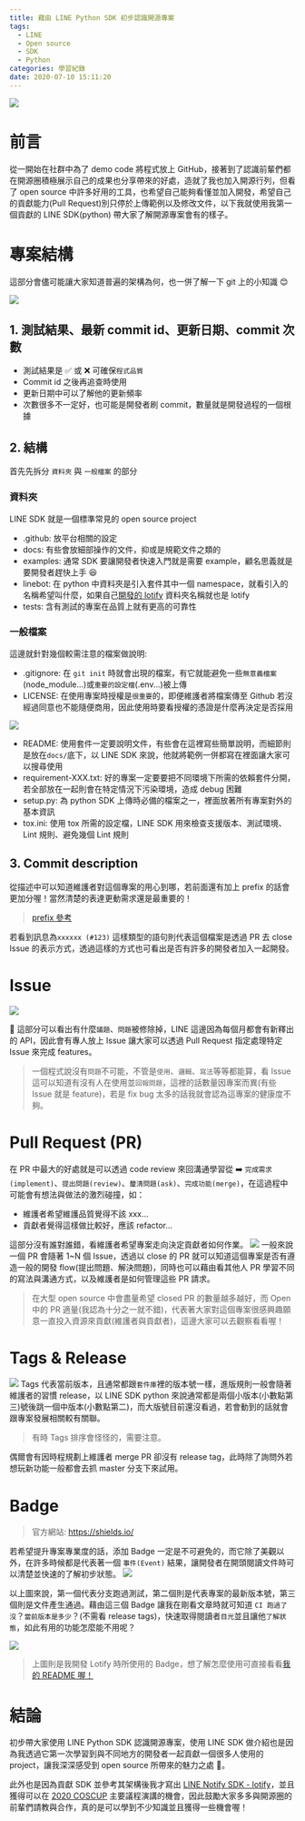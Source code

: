```yaml
---
title: 藉由 LINE Python SDK 初步認識開源專案
tags:
  - LINE
  - Open source
  - SDK
  - Python
categories: 學習紀錄
date: 2020-07-10 15:11:20
---
```


![](https://cdn.pixabay.com/photo/2015/04/20/13/17/work-731198_1280.jpg)

# 前言

從一開始在社群中為了 demo code 將程式放上 GitHub，接著到了認識前輩們都在開源圈積極展示自己的成果也分享帶來的好處，造就了我也加入開源行列，但看了 open source 中許多好用的工具，也希望自己能夠看懂並加入開發，希望自己的貢獻能力(Pull Request)別只停於上傳範例以及修改文件，以下我就使用我第一個貢獻的 LINE SDK(python) 帶大家了解開源專案會有的樣子。

<!-- more -->

# 專案結構

這部分會儘可能讓大家知道普遍的架構為何，也一併了解一下 git 上的小知識 😊

![](https://i.imgur.com/72lwPzy.png)

## 1. 測試結果、最新 commit id、更新日期、commit 次數

- 測試結果是 ✅ 或 ❌ 可確保`程式品質`
- Commit id 之後再追查時使用
- 更新日期中可以了解他的更新頻率
- 次數很多不一定好，也可能是開發者刷 commit，數量就是開發過程的一個根據

## 2. 結構

首先先拆分 `資料夾` 與 `一般檔案` 的部分

### 資料夾

LINE SDK 就是一個標準常見的 open source project

- .github: 放平台相關的設定
- docs: 有些會放細部操作的文件，抑或是規範文件之類的
- examples: 通常 SDK 要讓開發者快速入門就是需要 example，顧名思義就是要開發者趕快上手 😆
- linebot: 在 python 中資料夾是引入套件其中一個 namespace，就看引入的名稱希望叫什麼，如果自己[開發的 lotify](https://github.com/louis70109/lotify) 資料夾名稱就也是 lotify
- tests: 含有測試的專案在品質上就有更高的可靠性

### 一般檔案

這邊就針對幾個較需注意的檔案做說明:

- .gitignore: 在 `git init` 時就會出現的檔案，有它就能避免一些`無意義檔案`(node_module...)或`重要的設定檔`(.env...)被上傳
- LICENSE: 在使用專案時授權是`很重要`的，即便維護者將檔案傳至 Github 若沒經過同意也不能隨便商用，因此使用時要看授權的憑證是什麼再決定是否採用

![](https://i.imgur.com/jVrhlJ6.png)

- README: 使用套件一定要說明文件，有些會在這裡寫些簡單說明，而細節則是放在`docs/`底下，以 LINE SDK 來說，他就將範例一併都寫在裡面讓大家可以搜尋使用
- requirement-XXX.txt: 好的專案一定要要把不同環境下所需的依賴套件分開，若全部放在一起則會在特定情況下污染環境，造成 debug 困難
- setup.py: 為 python SDK 上傳時必備的檔案之一，裡面放著所有專案對外的基本資訊
- tox.ini: 使用 tox 所需的設定檔，LINE SDK 用來檢查支援版本、測試環境、Lint 規則、避免幾個 Lint 規則

## 3. Commit description

從描述中可以知道維護者對這個專案的用心到哪，若前面還有加上 prefix 的話會更加分喔！當然清楚的表達更動需求還是最重要的！

> [prefix 參考](https://wadehuanglearning.blogspot.com/2019/05/commit-commit-commit-why-what-commit.html)

若看到訊息為`xxxxxx (#123)` 這樣類型的語句則代表這個檔案是透過 PR 去 close Issue 的表示方式，透過這樣的方式也可看出是否有許多的開發者加入一起開發。

# Issue

![](https://i.imgur.com/byHnUKA.png)

 這部分可以看出有什麼`議題`、`問題`被修除掉，LINE 這邊因為每個月都會有新釋出的 API，因此會有專人放上 Issue 讓大家可以透過 Pull Request 指定處理特定 Issue 來完成 features。

> 一個程式說沒有`問題`不可能，不管是`使用`、`邏輯`、`寫法`等等都能算，看 Issue 這可以知道有沒有人在使用並`回報問題`，這裡的話數量因專案而異(有些 Issue 就是 feature)，若是 fix bug 太多的話我就會認為這專案的健康度不夠。

# Pull Request (PR)

在 PR 中最大的好處就是可以透過 code review 來回溝通學習從 ➡️ `完成需求(implement)`、`提出問題(review)`、`釐清問題(ask)`、`完成功能(merge)`，在這過程中可能會有想法與做法的激烈碰撞，如：

- 維護者希望維護品質覺得不該 xxx...
- 貢獻者覺得這樣做比較好，應該 refactor...

這部分沒有誰對誰錯，看維護者希望專案走向決定貢獻者如何作業。
![](https://i.imgur.com/yofq0LN.png)
一般來說一個 PR 會隨著 1~N 個 Issue，透過以 close 的 PR 就可以知道這個專案是否有遵造一般的開發 flow(提出問題、解決問題)，同時也可以藉由看其他人 PR 學習不同的寫法與溝通方式，以及維護者是如何管理這些 PR 請求。

> 在大型 open source 中會盡量希望 closed PR 的數量越多越好，而 Open 中的 PR 適量(我認為十分之一就不錯)，代表著大家對這個專案很感興趣願意一直投入資源來貢獻(維護者與貢獻者)，這邊大家可以去觀察看看喔！

# Tags & Release

![](https://i.imgur.com/NdWSTNhl.png)
Tags 代表當前版本，且通常都跟`套件庫`裡的版本號一樣，進版規則一般會隨著維護者的習慣 release，以 LINE SDK python 來說通常都是兩個小版本(小數點第三)號後跳一個中版本(小數點第二)，而大版號目前還沒看過，若會動到的話就會跟專案發展相關較有關聯。

> 有時 Tags 排序會怪怪的，需要注意。

偶爾會有因時程規劃上維護者 merge PR 卻沒有 release tag，此時除了詢問外若想玩新功能一般都會去抓 master 分支下來試用。

# Badge

> 官方網站: https://shields.io/

若希望提升專案專業度的話，添加 Badge 一定是不可避免的，而它除了美觀以外，在許多時候都是代表著一個 `事件(Event)` 結果，讓開發者在開頭閱讀文件時可以清楚並快速的了解初步狀態。
![](https://i.imgur.com/BVj8th5.png)

以上圖來說，第一個代表分支跑過測試，第二個則是代表專案的最新版本號，第三個則是文件產生通過。藉由這三個 Badge 讓我在剛看文章時就可知道 `CI 跑過了沒`？`當前版本是多少`？(不需看 release tags)，快速取得閱讀者`目光`並且讓他`了解狀態`，如此有用的功能怎麼能不用呢？

![](https://i.imgur.com/ksYGAak.png)

> 上圖則是我開發 Lotify 時所使用的 Badge，想了解怎麼使用可直接看看[我的 README 喔！](https://github.com/louis70109/lotify/edit/master/README.md)

# 結論

初步帶大家使用 LINE Python SDK 認識開源專案，使用 LINE SDK 做介紹也是因為我透過它第一次學習到與不同地方的開發者一起貢獻一個很多人使用的 project，讓我深深感受到 open source 所帶來的魅力之處 🥰。

此外也是因為貢獻 SDK 並參考其架構後我才寫出 [LINE Notify SDK - lotify](https://github.com/louis70109/lotify)，並且獲得可以在 [2020 COSCUP](https://coscup.org/2020/zh-TW/agenda/KNJDWQ) 主要議程演講的機會，因此鼓勵大家多多與開源圈的前輩們請教與合作，真的是可以學到不少知識並且獲得一些機會喔！
